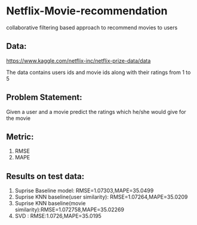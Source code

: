 # Netflix-Movie-recommendation
collaborative filtering based approach to recommend movies to users

## Data:
https://www.kaggle.com/netflix-inc/netflix-prize-data/data

The data contains users ids and movie ids along with their ratings from 1 to 5

## Problem Statement:
Given a user and a movie predict the ratings which he/she would give for the movie

## Metric:
1. RMSE
2. MAPE

## Results on test data:

1. Suprise Baseline model: RMSE=1.07303,MAPE=35.0499
2. Suprise KNN baseline(user similarity): RMSE=1.07264,MAPE=35.0209
3. Suprise KNN baseline(movie similarity):RMSE=1.072758,MAPE=35.02269
4. SVD : RMSE:1.0726,MAPE=35.0195
